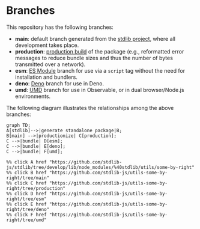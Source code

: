<!--

@license Apache-2.0

Copyright (c) 2022 The Stdlib Authors.

Licensed under the Apache License, Version 2.0 (the "License");
you may not use this file except in compliance with the License.
You may obtain a copy of the License at

    http://www.apache.org/licenses/LICENSE-2.0

Unless required by applicable law or agreed to in writing, software
distributed under the License is distributed on an "AS IS" BASIS,
WITHOUT WARRANTIES OR CONDITIONS OF ANY KIND, either express or implied.
See the License for the specific language governing permissions and
limitations under the License.

-->

# Branches

This repository has the following branches:

-   **main**: default branch generated from the [stdlib project][stdlib-url], where all development takes place.
-   **production**: [production build][production-url] of the package (e.g., reformatted error messages to reduce bundle sizes and thus the number of bytes transmitted over a network).
-   **esm**: [ES Module][esm-url] branch for use via a `script` tag without the need for installation and bundlers.
-   **deno**: [Deno][deno-url] branch for use in Deno.
-   **umd**: [UMD][umd-url] branch for use in Observable, or in dual browser/Node.js environments.

The following diagram illustrates the relationships among the above branches:

```mermaid
graph TD;
A[stdlib]-->|generate standalone package|B;
B[main] -->|productionize| C[production];
C -->|bundle| D[esm];
C -->|bundle| E[deno];
C -->|bundle| F[umd];

%% click A href "https://github.com/stdlib-js/stdlib/tree/develop/lib/node_modules/%40stdlib/utils/some-by-right"
%% click B href "https://github.com/stdlib-js/utils-some-by-right/tree/main"
%% click C href "https://github.com/stdlib-js/utils-some-by-right/tree/production"
%% click D href "https://github.com/stdlib-js/utils-some-by-right/tree/esm"
%% click E href "https://github.com/stdlib-js/utils-some-by-right/tree/deno"
%% click F href "https://github.com/stdlib-js/utils-some-by-right/tree/umd"
```

[stdlib-url]: https://github.com/stdlib-js/stdlib/tree/develop/lib/node_modules/%40stdlib/utils/some-by-right
[production-url]: https://github.com/stdlib-js/utils-some-by-right/tree/production
[deno-url]: https://github.com/stdlib-js/utils-some-by-right/tree/deno
[umd-url]: https://github.com/stdlib-js/utils-some-by-right/tree/umd
[esm-url]: https://github.com/stdlib-js/utils-some-by-right/tree/esm